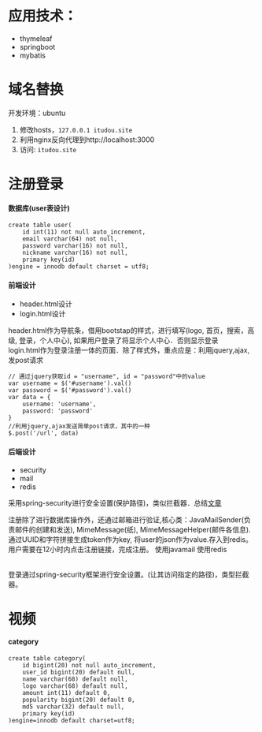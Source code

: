 
# 应用技术：
- thymeleaf
- springboot
- mybatis

# 域名替换
开发环境：ubuntu<br />
1. 修改hosts，`127.0.0.1 itudou.site` <br />
2. 利用nginx反向代理到http://localhost:3000<br />
3. 访问: `itudou.site`


# 注册登录

#### 数据库(user表设计)

```
create table user(
	id int(11) not null auto_increment,
	email varchar(64) not null,
	password varchar(16) not null,
	nickname varchar(16) not null,
	primary key(id)
)engine = innodb default charset = utf8;
```
#### 前端设计
- header.html设计
- login.html设计

header.html作为导航条，借用bootstap的样式，进行填写(logo, 首页，搜索，高级, 登录，个人中心), 如果用户登录了将显示个人中心．否则显示登录<br />
login.html作为登录注册一体的页面．除了样式外，重点应是：利用jquery,ajax,发post请求 <br />

```
// 通过jquery获取id = "username", id = "password"中的value
var username = $('#username').val() 
var password = $('#password').val()
var data = {
	username: 'username',
	password: 'password'
}
//利用jquery,ajax发送简单post请求，其中的一种
$.post('/url', data)

```

#### 后端设计
- security
- mail
- redis

采用spring-security进行安全设置(保护路径)，类似拦截器．总结[文章](http://www.jianshu.com/p/719ca436a5b6)<br />

注册除了进行数据库操作外，还通过邮箱进行验证,核心类：JavaMailSender(负责邮件的创建和发送), MimeMessage(纸), MimeMessageHelper(邮件各信息). 通过UUID和字符拼接生成token作为key, 将user的json作为value.存入到redis。用户需要在12小时内点击注册链接，完成注册。
使用javamail
使用redis

<br />
登录通过spring-security框架进行安全设置。(让其访问指定的路径)，类型拦截器。

# 视频 

#### category

```
create table category(
	id bigint(20) not null auto_increment,
	user_id bigint(20) default null,
	name varchar(68) default null,
	logo varchar(68) default null,
	amount int(11) default 0,
	popularity bigint(20) default 0,
	md5 varchar(32) default null,
	primary key(id)
)engine=innodb default charset=utf8;

```
